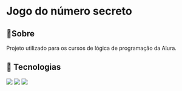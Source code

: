 <h1>Jogo do número secreto</h1>

<h2>🔖Sobre</h2>
<p>Projeto utilizado para os cursos de lógica de programação da Alura.</p>

## 🚀 Tecnologias
<div>
    <img src="https://logospng.org/download/html-5/logo-html-5-256.png">
    <img src="https://logospng.org/download/css-3/logo-css-3-256.png">
    <img src="https://logospng.org/download/javascript/logo-javascript-icon-256.png">
</div>